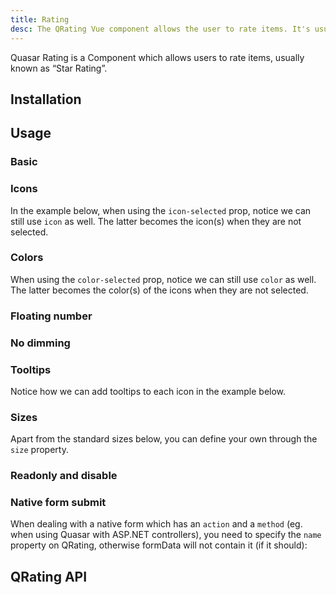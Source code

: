 ```yaml
---
title: Rating
desc: The QRating Vue component allows the user to rate items. It's usually known as 'star rating'.
---
```


Quasar Rating is a Component which allows users to rate items, usually known as “Star Rating”.

## Installation

<doc-installation components="QRating" />

## Usage

### Basic

<doc-example title="Basic" file="QRating/Basic" />

<doc-example title="Custom number of choices" file="QRating/Max" />

### Icons

<doc-example title="Image icons" file="QRating/Images" />

In the example below, when using the `icon-selected` prop, notice we can still use `icon` as well. The latter becomes the icon(s) when they are not selected.

<doc-example title="Different icon when selected" file="QRating/SelectedIcon" />

<doc-example title="Different icon for each rating" file="QRating/ArrayIcon" />

### Colors

When using the `color-selected` prop, notice we can still use `color` as well. The latter becomes the color(s) of the icons when they are not selected.

<doc-example title="Different color for each rating" file="QRating/Colors" />

### Floating number

<doc-example title="Different icon and color when half selected" file="QRating/HalfSelected" />

### No dimming

<doc-example title="No dimming" file="QRating/NoDimming" />

### Tooltips

Notice how we can add tooltips to each icon in the example below.

<doc-example title="With QTooltip" file="QRating/SlotTip" />

### Sizes

Apart from the standard sizes below, you can define your own through the `size` property.

<doc-example title="Standard sizes" file="QRating/StandardSizes" />

### Readonly and disable

<doc-example title="Readonly and disable" file="QRating/ReadonlyDisable" />

### Native form submit

When dealing with a native form which has an `action` and a `method` (eg. when using Quasar with ASP.NET controllers), you need to specify the `name` property on QRating, otherwise formData will not contain it (if it should):

<doc-example title="Native form" file="QRating/NativeForm" />

## QRating API

<doc-api file="QRating" />
